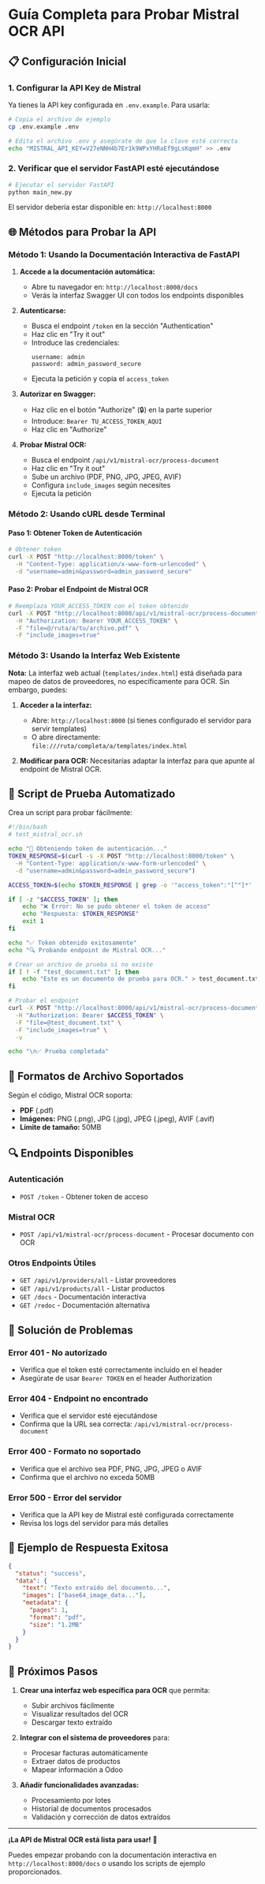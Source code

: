 # Guía Completa para Probar Mistral OCR API

## 📋 Configuración Inicial

### 1. Configurar la API Key de Mistral

Ya tienes la API key configurada en `.env.example`. Para usarla:

```bash
# Copia el archivo de ejemplo
cp .env.example .env

# Edita el archivo .env y asegúrate de que la clave esté correcta
echo "MISTRAL_API_KEY=V27eNNH4b7Er1k9WPxYHRaEf9gLsKqmH" >> .env
```

### 2. Verificar que el servidor FastAPI esté ejecutándose

```bash
# Ejecutar el servidor FastAPI
python main_new.py
```

El servidor debería estar disponible en: `http://localhost:8000`

## 🌐 Métodos para Probar la API

### Método 1: Usando la Documentación Interactiva de FastAPI

1. **Accede a la documentación automática:**
   - Abre tu navegador en: `http://localhost:8000/docs`
   - Verás la interfaz Swagger UI con todos los endpoints disponibles

2. **Autenticarse:**
   - Busca el endpoint `/token` en la sección "Authentication"
   - Haz clic en "Try it out"
   - Introduce las credenciales:
     ```
     username: admin
     password: admin_password_secure
     ```
   - Ejecuta la petición y copia el `access_token`

3. **Autorizar en Swagger:**
   - Haz clic en el botón "Authorize" (🔒) en la parte superior
   - Introduce: `Bearer TU_ACCESS_TOKEN_AQUI`
   - Haz clic en "Authorize"

4. **Probar Mistral OCR:**
   - Busca el endpoint `/api/v1/mistral-ocr/process-document`
   - Haz clic en "Try it out"
   - Sube un archivo (PDF, PNG, JPG, JPEG, AVIF)
   - Configura `include_images` según necesites
   - Ejecuta la petición

### Método 2: Usando cURL desde Terminal

#### Paso 1: Obtener Token de Autenticación

```bash
# Obtener token
curl -X POST "http://localhost:8000/token" \
  -H "Content-Type: application/x-www-form-urlencoded" \
  -d "username=admin&password=admin_password_secure"
```

#### Paso 2: Probar el Endpoint de Mistral OCR

```bash
# Reemplaza YOUR_ACCESS_TOKEN con el token obtenido
curl -X POST "http://localhost:8000/api/v1/mistral-ocr/process-document" \
  -H "Authorization: Bearer YOUR_ACCESS_TOKEN" \
  -F "file=@/ruta/a/tu/archivo.pdf" \
  -F "include_images=true"
```

### Método 3: Usando la Interfaz Web Existente

**Nota:** La interfaz web actual (`templates/index.html`) está diseñada para mapeo de datos de proveedores, no específicamente para OCR. Sin embargo, puedes:

1. **Acceder a la interfaz:**
   - Abre: `http://localhost:8000` (si tienes configurado el servidor para servir templates)
   - O abre directamente: `file:///ruta/completa/a/templates/index.html`

2. **Modificar para OCR:** Necesitarías adaptar la interfaz para que apunte al endpoint de Mistral OCR.

## 🔧 Script de Prueba Automatizado

Crea un script para probar fácilmente:

```bash
#!/bin/bash
# test_mistral_ocr.sh

echo "🔐 Obteniendo token de autenticación..."
TOKEN_RESPONSE=$(curl -s -X POST "http://localhost:8000/token" \
  -H "Content-Type: application/x-www-form-urlencoded" \
  -d "username=admin&password=admin_password_secure")

ACCESS_TOKEN=$(echo $TOKEN_RESPONSE | grep -o '"access_token":"[^"]*' | cut -d'"' -f4)

if [ -z "$ACCESS_TOKEN" ]; then
    echo "❌ Error: No se pudo obtener el token de acceso"
    echo "Respuesta: $TOKEN_RESPONSE"
    exit 1
fi

echo "✅ Token obtenido exitosamente"
echo "🔍 Probando endpoint de Mistral OCR..."

# Crear un archivo de prueba si no existe
if [ ! -f "test_document.txt" ]; then
    echo "Este es un documento de prueba para OCR." > test_document.txt
fi

# Probar el endpoint
curl -X POST "http://localhost:8000/api/v1/mistral-ocr/process-document" \
  -H "Authorization: Bearer $ACCESS_TOKEN" \
  -F "file=@test_document.txt" \
  -F "include_images=true" \
  -v

echo "\n✅ Prueba completada"
```

## 📁 Formatos de Archivo Soportados

Según el código, Mistral OCR soporta:
- **PDF** (.pdf)
- **Imágenes:** PNG (.png), JPG (.jpg), JPEG (.jpeg), AVIF (.avif)
- **Límite de tamaño:** 50MB

## 🔍 Endpoints Disponibles

### Autenticación
- `POST /token` - Obtener token de acceso

### Mistral OCR
- `POST /api/v1/mistral-ocr/process-document` - Procesar documento con OCR

### Otros Endpoints Útiles
- `GET /api/v1/providers/all` - Listar proveedores
- `GET /api/v1/products/all` - Listar productos
- `GET /docs` - Documentación interactiva
- `GET /redoc` - Documentación alternativa

## 🐛 Solución de Problemas

### Error 401 - No autorizado
- Verifica que el token esté correctamente incluido en el header
- Asegúrate de usar `Bearer TOKEN` en el header Authorization

### Error 404 - Endpoint no encontrado
- Verifica que el servidor esté ejecutándose
- Confirma que la URL sea correcta: `/api/v1/mistral-ocr/process-document`

### Error 400 - Formato no soportado
- Verifica que el archivo sea PDF, PNG, JPG, JPEG o AVIF
- Confirma que el archivo no exceda 50MB

### Error 500 - Error del servidor
- Verifica que la API key de Mistral esté configurada correctamente
- Revisa los logs del servidor para más detalles

## 📝 Ejemplo de Respuesta Exitosa

```json
{
  "status": "success",
  "data": {
    "text": "Texto extraído del documento...",
    "images": ["base64_image_data..."],
    "metadata": {
      "pages": 1,
      "format": "pdf",
      "size": "1.2MB"
    }
  }
}
```

## 🚀 Próximos Pasos

1. **Crear una interfaz web específica para OCR** que permita:
   - Subir archivos fácilmente
   - Visualizar resultados del OCR
   - Descargar texto extraído

2. **Integrar con el sistema de proveedores** para:
   - Procesar facturas automáticamente
   - Extraer datos de productos
   - Mapear información a Odoo

3. **Añadir funcionalidades avanzadas:**
   - Procesamiento por lotes
   - Historial de documentos procesados
   - Validación y corrección de datos extraídos

---

**¡La API de Mistral OCR está lista para usar! 🎉**

Puedes empezar probando con la documentación interactiva en `http://localhost:8000/docs` o usando los scripts de ejemplo proporcionados.